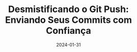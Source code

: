 ---
layout: post
title:  "Desmistificando o Git Push: Enviando Seus Commits com Confiança"
date:   2024-01-31
translations: ["en"]
tags: ["git"]
social_image: "git-push-demystified-pushing-your-commits-with-confidence.png"
---